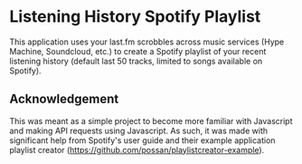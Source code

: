 # Listening History Spotify Playlist

This application uses your last.fm scrobbles across music services (Hype Machine, Soundcloud, etc.) to create a Spotify playlist of your recent listening history (default last 50 tracks, limited to songs available on Spotify).

## Acknowledgement
This was meant as a simple project to become more familiar with Javascript and making API requests using Javascript. As such, it was made with significant help from Spotify's user guide and their example application playlist creator (https://github.com/possan/playlistcreator-example). 


